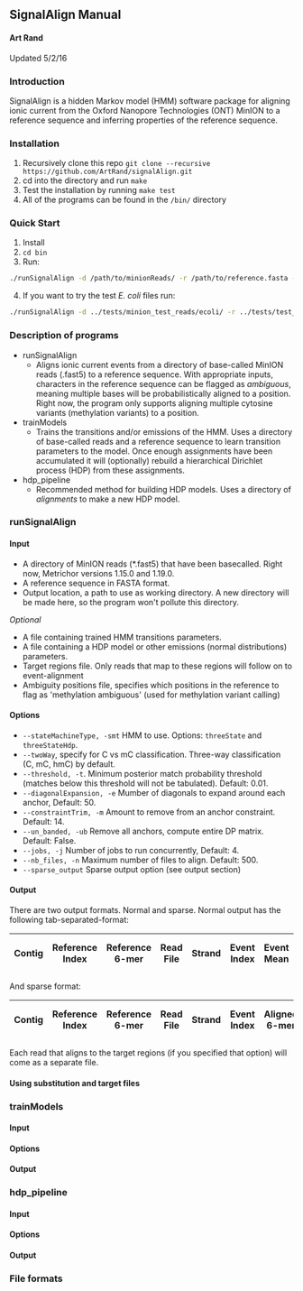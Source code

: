 ## SignalAlign Manual

#### Art Rand
Updated 5/2/16

### Introduction
SignalAlign is a hidden Markov model (HMM) software package for aligning ionic current from the Oxford Nanopore Technologies (ONT) MinION to a reference sequence and inferring properties of the reference sequence.

### Installation
1. Recursively clone this repo `git clone --recursive https://github.com/ArtRand/signalAlign.git`
2. cd into the directory and run `make`
3. Test the installation by running `make test`
4. All of the programs can be found in the `/bin/` directory

### Quick Start
1. Install
2. `cd bin`
3. Run:
```bash
./runSignalAlign -d /path/to/minionReads/ -r /path/to/reference.fasta -o /path/to/output/ 2> /dev/null
```
4. If you want to try the test _E. coli_ files run:
```bash
./runSignalAlign -d ../tests/minion_test_reads/ecoli/ -r ../tests/test_sequences/E.coli_K12.fasta -o ../tests/ 2> ../tests/test_run.err
```

### Description of programs
* runSignalAlign
    * Aligns ionic current events from a directory of base-called MinION reads (.fast5) to a reference sequence. With appropriate inputs, characters in the reference sequence can be flagged as _ambiguous_, meaning multiple bases will be probabilistically aligned to a position. Right now, the program only supports aligning multiple cytosine variants (methylation variants) to a position.
* trainModels
    * Trains the transitions and/or emissions of the HMM. Uses a directory of base-called reads and a reference sequence to learn transition parameters to the model. Once enough assignments have been accumulated it will (optionally) rebuild a hierarchical Dirichlet process (HDP) from these assignments.
* hdp_pipeline
    * Recommended method for building HDP models. Uses a directory of _alignments_ to make a new HDP model.

### runSignalAlign
#### Input
* A directory of MinION reads (*.fast5) that have been basecalled. Right now, Metrichor versions 1.15.0 and 1.19.0.
* A reference sequence in FASTA format.
* Output location, a path to use as working directory. A new directory will be made here, so the program won't pollute this directory.

_Optional_
* A file containing trained HMM transitions parameters.
* A file containing a HDP model or other emissions (normal distributions) parameters.
* Target regions file. Only reads that map to these regions will follow on to event-alignment
* Ambiguity positions file, specifies which positions in the reference to flag as 'methylation ambiguous' (used for methylation variant calling)

#### Options
* `--stateMachineType, -smt` HMM to use. Options: `threeState` and `threeStateHdp`.
* `--twoWay`, specify for C vs mC classification. Three-way classification (C, mC, hmC) by default.
* `--threshold, -t`. Minimum posterior match probability threshold (matches below this threshold will not be tabulated). Default: 0.01.
* `--diagonalExpansion, -e` Mumber of diagonals to expand around each anchor, Default: 50.
* `--constraintTrim, -m` Amount to remove from an anchor constraint. Default: 14.
* `--un_banded, -ub` Remove all anchors, compute entire DP matrix. Default: False.
* `--jobs, -j` Number of jobs to run concurrently, Default: 4.
* `--nb_files, -n` Maximum number of files to align. Default: 500.
* `--sparse_output` Sparse output option (see output section)

#### Output

There are two output formats. Normal and sparse. Normal output has the following tab-separated-format:

| Contig | Reference Index | Reference 6-mer | Read File | Strand | Event Index | Event Mean | Event Noise | Event Duration | Aligned 6-mer | Scaled Mean Current | Scaled Noise | Posterior Probability | Descaled Event Mean | Model (ONT) Mean | Path 6-mer |
|--- | --- | --- | --- | --- | --- | --- | --- | --- | --- | --- | --- | --- | --- | --- | --- |

And sparse format:

| Contig | Reference Index | Reference 6-mer | Read File | Strand | Event Index | Aligned 6-mer | Posterior Probability | Path 6-mer |
|--- | --- | --- | --- | --- | --- | --- | --- | --- |

Each read that aligns to the target regions (if you specified that option) will come as a separate file.

#### Using substitution and target files



### trainModels
#### Input
#### Options
#### Output

### hdp_pipeline
#### Input
#### Options
#### Output

### File formats
